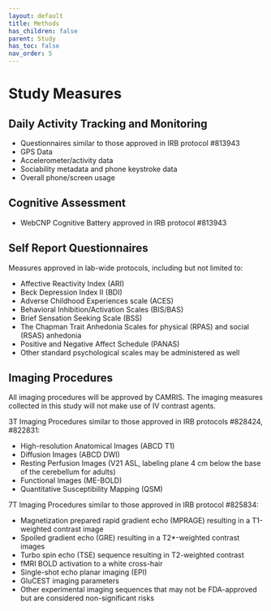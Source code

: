```yaml
---
layout: default
title: Methods
has_children: false
parent: Study
has_toc: false
nav_order: 5
---
```


# Study Measures

## Daily Activity Tracking and Monitoring
- Questionnaires similar to those approved in IRB protocol #813943 
- GPS Data
- Accelerometer/activity data
- Sociability metadata and phone keystroke data
- Overall phone/screen usage

## Cognitive Assessment
- WebCNP Cognitive Battery approved in IRB protocol #813943

## Self Report Questionnaires
Measures approved in lab-wide protocols, including but not limited to:
- Affective Reactivity Index (ARI)
- Beck Depression Index II (BDI)
- Adverse Childhood Experiences scale (ACES)
- Behavioral Inhibition/Activation Scales (BIS/BAS) 
- Brief Sensation Seeking Scale (BSS)
- The Chapman Trait Anhedonia Scales for physical (RPAS) and social (RSAS) anhedonia
- Positive and Negative Affect Schedule (PANAS)
- Other standard psychological scales may be administered as well

## Imaging Procedures
All imaging procedures will be approved by CAMRIS. The imaging measures collected in this study will not make use of IV contrast agents. 

3T Imaging Procedures similar to those approved in IRB protocols #828424, #822831:
- High-resolution Anatomical Images (ABCD T1)
- Diffusion Images (ABCD DWI)
- Resting Perfusion Images (V21 ASL, labeling plane 4 cm below the base of the cerebellum for adults)
- Functional Images (ME-BOLD)
- Quantitative Susceptibility Mapping (QSM)

7T Imaging Procedures similar to those approved in IRB protocol #825834:
- Magnetization prepared rapid gradient echo (MPRAGE) resulting in a T1-weighted contrast image 
- Spoiled gradient echo (GRE) resulting in a T2*-weighted contrast images
- Turbo spin echo (TSE) sequence resulting in T2-weighted contrast
- fMRI BOLD activation to a white cross-hair
- Single-shot echo planar imaging (EPI) 
- GluCEST imaging parameters 
- Other experimental imaging sequences that may not be FDA-approved but are considered non-significant risks
